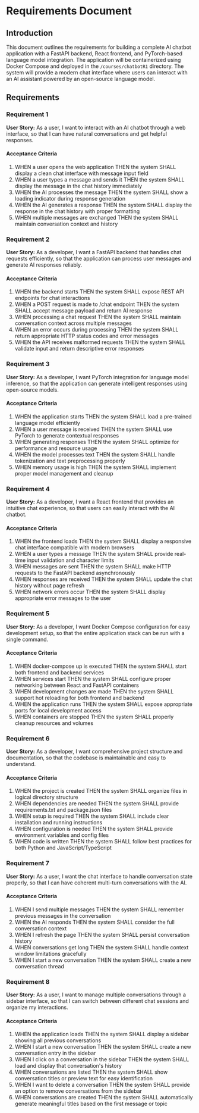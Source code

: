 # Requirements Document

## Introduction

This document outlines the requirements for building a complete AI chatbot application with a FastAPI backend, React frontend, and PyTorch-based language model integration. The application will be containerized using Docker Compose and deployed in the `/courses/chatbotR1` directory. The system will provide a modern chat interface where users can interact with an AI assistant powered by an open-source language model.

## Requirements

### Requirement 1

**User Story:** As a user, I want to interact with an AI chatbot through a web interface, so that I can have natural conversations and get helpful responses.

#### Acceptance Criteria

1. WHEN a user opens the web application THEN the system SHALL display a clean chat interface with message input field
2. WHEN a user types a message and sends it THEN the system SHALL display the message in the chat history immediately
3. WHEN the AI processes the message THEN the system SHALL show a loading indicator during response generation
4. WHEN the AI generates a response THEN the system SHALL display the response in the chat history with proper formatting
5. WHEN multiple messages are exchanged THEN the system SHALL maintain conversation context and history

### Requirement 2

**User Story:** As a developer, I want a FastAPI backend that handles chat requests efficiently, so that the application can process user messages and generate AI responses reliably.

#### Acceptance Criteria

1. WHEN the backend starts THEN the system SHALL expose REST API endpoints for chat interactions
2. WHEN a POST request is made to /chat endpoint THEN the system SHALL accept message payload and return AI response
3. WHEN processing a chat request THEN the system SHALL maintain conversation context across multiple messages
4. WHEN an error occurs during processing THEN the system SHALL return appropriate HTTP status codes and error messages
5. WHEN the API receives malformed requests THEN the system SHALL validate input and return descriptive error responses

### Requirement 3

**User Story:** As a developer, I want PyTorch integration for language model inference, so that the application can generate intelligent responses using open-source models.

#### Acceptance Criteria

1. WHEN the application starts THEN the system SHALL load a pre-trained language model efficiently
2. WHEN a user message is received THEN the system SHALL use PyTorch to generate contextual responses
3. WHEN generating responses THEN the system SHALL optimize for performance and resource usage
4. WHEN the model processes text THEN the system SHALL handle tokenization and text preprocessing properly
5. WHEN memory usage is high THEN the system SHALL implement proper model management and cleanup

### Requirement 4

**User Story:** As a developer, I want a React frontend that provides an intuitive chat experience, so that users can easily interact with the AI chatbot.

#### Acceptance Criteria

1. WHEN the frontend loads THEN the system SHALL display a responsive chat interface compatible with modern browsers
2. WHEN a user types a message THEN the system SHALL provide real-time input validation and character limits
3. WHEN messages are sent THEN the system SHALL make HTTP requests to the FastAPI backend asynchronously
4. WHEN responses are received THEN the system SHALL update the chat history without page refresh
5. WHEN network errors occur THEN the system SHALL display appropriate error messages to the user

### Requirement 5

**User Story:** As a developer, I want Docker Compose configuration for easy development setup, so that the entire application stack can be run with a single command.

#### Acceptance Criteria

1. WHEN docker-compose up is executed THEN the system SHALL start both frontend and backend services
2. WHEN services start THEN the system SHALL configure proper networking between React and FastAPI containers
3. WHEN development changes are made THEN the system SHALL support hot reloading for both frontend and backend
4. WHEN the application runs THEN the system SHALL expose appropriate ports for local development access
5. WHEN containers are stopped THEN the system SHALL properly cleanup resources and volumes

### Requirement 6

**User Story:** As a developer, I want comprehensive project structure and documentation, so that the codebase is maintainable and easy to understand.

#### Acceptance Criteria

1. WHEN the project is created THEN the system SHALL organize files in logical directory structure
2. WHEN dependencies are needed THEN the system SHALL provide requirements.txt and package.json files
3. WHEN setup is required THEN the system SHALL include clear installation and running instructions
4. WHEN configuration is needed THEN the system SHALL provide environment variables and config files
5. WHEN code is written THEN the system SHALL follow best practices for both Python and JavaScript/TypeScript

### Requirement 7

**User Story:** As a user, I want the chat interface to handle conversation state properly, so that I can have coherent multi-turn conversations with the AI.

#### Acceptance Criteria

1. WHEN I send multiple messages THEN the system SHALL remember previous messages in the conversation
2. WHEN the AI responds THEN the system SHALL consider the full conversation context
3. WHEN I refresh the page THEN the system SHALL persist conversation history
4. WHEN conversations get long THEN the system SHALL handle context window limitations gracefully
5. WHEN I start a new conversation THEN the system SHALL create a new conversation thread

### Requirement 8

**User Story:** As a user, I want to manage multiple conversations through a sidebar interface, so that I can switch between different chat sessions and organize my interactions.

#### Acceptance Criteria

1. WHEN the application loads THEN the system SHALL display a sidebar showing all previous conversations
2. WHEN I start a new conversation THEN the system SHALL create a new conversation entry in the sidebar
3. WHEN I click on a conversation in the sidebar THEN the system SHALL load and display that conversation's history
4. WHEN conversations are listed THEN the system SHALL show conversation titles or preview text for easy identification
5. WHEN I want to delete a conversation THEN the system SHALL provide an option to remove conversations from the sidebar
6. WHEN conversations are created THEN the system SHALL automatically generate meaningful titles based on the first message or topic